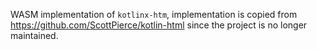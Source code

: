 WASM implementation of `kotlinx-htm`, implementation is copied from https://github.com/ScottPierce/kotlin-html since the project is no longer maintained.